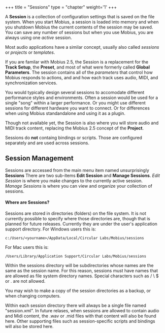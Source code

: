 +++
title = "Sessions"
type = "chapter"
weight='1'
+++

A **Session** is a collection of configuration settings that is saved on the file system.  When you start Mobius, a session is loaded into memory and when you shutdown Mobius the current contents of the session may be saved.  You can save any number of sessions but when you use Mobius, you are always using one *active* session.

Most audio applications have a similar concept, usually also called *sessions* or *projects* or *templates*.

If you are familar with Mobius 2.5, the Session is a replacement for the **Track Setup**, the **Preset**, and most of what were formerly called **Global Parameters**.    The session contains all of the *parameters* that control how Mobius responds to actions, and and how each track uses audio, MIDI, and synchronization services.

You would typically design several sessions to accomodate different performance styles and environments.  Often a session would be used for a single "song" within a larger performance.  Or you might use different sessions for different hardware you want to connect.  Or for differences when using Mobius standandalone and using it as a plugin.

Though not available yet, the Session is also where you will store audio and MIDI track content, replacing the Mobius 2.5 concept of the **Project**.

Sessions do **not** containg bindings or scripts.  Those are configured separately and are used across sessions.

## Session Management

Sessions are accessed from the main menu item named unsurprisingly **Sessions**   There are two sub-items **Edit Session** and **Manage Sessions**.  *Edit Session* is where you make changes to the currently active session.  *Manage Sessions* is where you can view and organize your collection of sessions.

#### Where are Sessions?

Sessions are stored in directories (folders) on the file system.  It is not currently possible to
specify where those directories are, though that is planned for future releases.  Currently they are under the user's application support directory.  For Windows users this is:

    c:/Users/<yourname>/AppData/Local/Circular Labs/Mobius/sessions

For Mac users this is:

    /Users/Library/Application Support/Circular Labs/Mobius/sessions

Within the sessions directory will be subdirectories whose names are the same as the session name.
For this reason, sessions must have names that are allowed as file system directory names.  Special characters such as / \ $ or .  are not allowed.

You may wish to make a copy of the session directories as a backup, or when changing computers.

Within each session directory there will always be a single file named "session.xml".
In future relases, when sessions are allowed to contain audio and Midi content, the .wav or .mid
files with that content will also be found here.
Other supporting files such as session-specific scripts and bindings will also be stored here.

